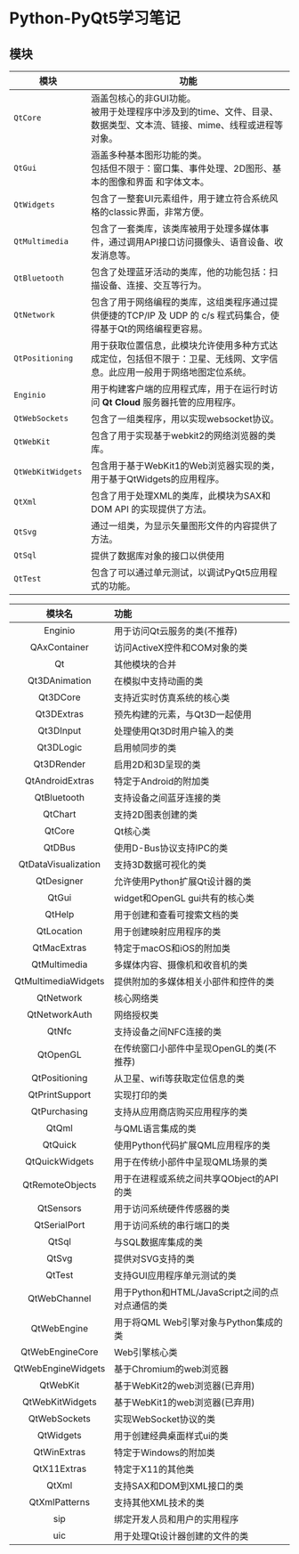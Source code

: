 # Python-PyQt5学习笔记

## 模块

| 模块              | 功能                                                         |
| ----------------- | ------------------------------------------------------------ |
| `QtCore`          | 涵盖包核心的非GUI功能。<br>被用于处理程序中涉及到的time、文件、目录、数据类型、文本流、链接、mime、线程或进程等对象。 |
| `QtGui`           | 涵盖多种基本图形功能的类。<br>包括但不限于：窗口集、事件处理、2D图形、基本的图像和界面 和字体文本。 |
| `QtWidgets`       | 包含了一整套UI元素组件，用于建立符合系统风格的classic界面，非常方便。 |
| `QtMultimedia`    | 包含了一套类库，该类库被用于处理多媒体事件，通过调用API接口访问摄像头、语音设备、收发消息等。 |
| `QtBluetooth`     | 包含了处理蓝牙活动的类库，他的功能包括：扫描设备、连接、交互等行为。 |
| `QtNetwork`       | 包含了用于网络编程的类库，这组类程序通过提供便捷的TCP/IP 及 UDP 的 c/s 程式码集合，使得基于Qt的网络编程更容易。 |
| `QtPositioning`   | 用于获取位置信息，此模块允许使用多种方式达成定位，包括但不限于：卫星、无线网、文字信息。此应用一般用于网络地图定位系统。 |
| `Enginio`         | 用于构建客户端的应用程式库，用于在运行时访问 **Qt Cloud** 服务器托管的应用程序。 |
| `QtWebSockets`    | 包含了一组类程序，用以实现websocket协议。                    |
| `QtWebKit`        | 包含了用于实现基于webkit2的网络浏览器的类库。                |
| `QtWebKitWidgets` | 包含用于基于WebKit1的Web浏览器实现的类，用于基于QtWidgets的应用程序。 |
| `QtXml`           | 包含了用于处理XML的类库，此模块为SAX和DOM API 的实现提供了方法。 |
| `QtSvg`           | 通过一组类，为显示矢量图形文件的内容提供了方法。             |
| `QtSql`           | 提供了数据库对象的接口以供使用                               |
| `QtTest`          | 包含了可以通过单元测试，以调试PyQt5应用程式的功能。          |

<table>
<thead>
<tr>
<th style="text-align:center">模块名</th>
<th style="text-align:left">功能</th>
</tr>
</thead>
<tbody>
<tr>
<td style="text-align:center">Enginio</td>
<td style="text-align:left">用于访问Qt云服务的类(不推荐)</td>
</tr>
<tr>
<td style="text-align:center">QAxContainer</td>
<td style="text-align:left">访问ActiveX控件和COM对象的类</td>
</tr>
<tr>
<td style="text-align:center">Qt</td>
<td style="text-align:left">其他模块的合并</td>
</tr>
<tr>
<td style="text-align:center">Qt3DAnimation</td>
<td style="text-align:left">在模拟中支持动画的类</td>
</tr>
<tr>
<td style="text-align:center">Qt3DCore</td>
<td style="text-align:left">支持近实时仿真系统的核心类</td>
</tr>
<tr>
<td style="text-align:center">Qt3DExtras</td>
<td style="text-align:left">预先构建的元素，与Qt3D一起使用</td>
</tr>
<tr>
<td style="text-align:center">Qt3DInput</td>
<td style="text-align:left">处理使用Qt3D时用户输入的类</td>
</tr>
<tr>
<td style="text-align:center">Qt3DLogic</td>
<td style="text-align:left">启用帧同步的类</td>
</tr>
<tr>
<td style="text-align:center">Qt3DRender</td>
<td style="text-align:left">启用2D和3D呈现的类</td>
</tr>
<tr>
<td style="text-align:center">QtAndroidExtras</td>
<td style="text-align:left">特定于Android的附加类</td>
</tr>
<tr>
<td style="text-align:center">QtBluetooth</td>
<td style="text-align:left">支持设备之间蓝牙连接的类</td>
</tr>
<tr>
<td style="text-align:center">QtChart</td>
<td style="text-align:left">支持2D图表创建的类</td>
</tr>
<tr>
<td style="text-align:center">QtCore</td>
<td style="text-align:left">Qt核心类</td>
</tr>
<tr>
<td style="text-align:center">QtDBus</td>
<td style="text-align:left">使用D-Bus协议支持IPC的类</td>
</tr>
<tr>
<td style="text-align:center">QtDataVisualization</td>
<td style="text-align:left">支持3D数据可视化的类</td>
</tr>
<tr>
<td style="text-align:center">QtDesigner</td>
<td style="text-align:left">允许使用Python扩展Qt设计器的类</td>
</tr>
<tr>
<td style="text-align:center">QtGui</td>
<td style="text-align:left">widget和OpenGL gui共有的核心类</td>
</tr>
<tr>
<td style="text-align:center">QtHelp</td>
<td style="text-align:left">用于创建和查看可搜索文档的类</td>
</tr>
<tr>
<td style="text-align:center">QtLocation</td>
<td style="text-align:left">用于创建映射应用程序的类</td>
</tr>
<tr>
<td style="text-align:center">QtMacExtras</td>
<td style="text-align:left">特定于macOS和iOS的附加类</td>
</tr>
<tr>
<td style="text-align:center">QtMultimedia</td>
<td style="text-align:left">多媒体内容、摄像机和收音机的类</td>
</tr>
<tr>
<td style="text-align:center">QtMultimediaWidgets</td>
<td style="text-align:left">提供附加的多媒体相关小部件和控件的类</td>
</tr>
<tr>
<td style="text-align:center">QtNetwork</td>
<td style="text-align:left">核心网络类</td>
</tr>
<tr>
<td style="text-align:center">QtNetworkAuth</td>
<td style="text-align:left">网络授权类</td>
</tr>
<tr>
<td style="text-align:center">QtNfc</td>
<td style="text-align:left">支持设备之间NFC连接的类</td>
</tr>
<tr>
<td style="text-align:center">QtOpenGL</td>
<td style="text-align:left">在传统窗口小部件中呈现OpenGL的类(不推荐)</td>
</tr>
<tr>
<td style="text-align:center">QtPositioning</td>
<td style="text-align:left">从卫星、wifi等获取定位信息的类</td>
</tr>
<tr>
<td style="text-align:center">QtPrintSupport</td>
<td style="text-align:left">实现打印的类</td>
</tr>
<tr>
<td style="text-align:center">QtPurchasing</td>
<td style="text-align:left">支持从应用商店购买应用程序的类</td>
</tr>
<tr>
<td style="text-align:center">QtQml</td>
<td style="text-align:left">与QML语言集成的类</td>
</tr>
<tr>
<td style="text-align:center">QtQuick</td>
<td style="text-align:left">使用Python代码扩展QML应用程序的类</td>
</tr>
<tr>
<td style="text-align:center">QtQuickWidgets</td>
<td style="text-align:left">用于在传统小部件中呈现QML场景的类</td>
</tr>
<tr>
<td style="text-align:center">QtRemoteObjects</td>
<td style="text-align:left">用于在进程或系统之间共享QObject的API的类</td>
</tr>
<tr>
<td style="text-align:center">QtSensors</td>
<td style="text-align:left">用于访问系统硬件传感器的类</td>
</tr>
<tr>
<td style="text-align:center">QtSerialPort</td>
<td style="text-align:left">用于访问系统的串行端口的类</td>
</tr>
<tr>
<td style="text-align:center">QtSql</td>
<td style="text-align:left">与SQL数据库集成的类</td>
</tr>
<tr>
<td style="text-align:center">QtSvg</td>
<td style="text-align:left">提供对SVG支持的类</td>
</tr>
<tr>
<td style="text-align:center">QtTest</td>
<td style="text-align:left">支持GUI应用程序单元测试的类</td>
</tr>
<tr>
<td style="text-align:center">QtWebChannel</td>
<td style="text-align:left">用于Python和HTML/JavaScript之间的点对点通信的类</td>
</tr>
<tr>
<td style="text-align:center">QtWebEngine</td>
<td style="text-align:left">用于将QML Web引擎对象与Python集成的类</td>
</tr>
<tr>
<td style="text-align:center">QtWebEngineCore</td>
<td style="text-align:left">Web引擎核心类</td>
</tr>
<tr>
<td style="text-align:center">QtWebEngineWidgets</td>
<td style="text-align:left">基于Chromium的web浏览器</td>
</tr>
<tr>
<td style="text-align:center">QtWebKit</td>
<td style="text-align:left">基于WebKit2的web浏览器(已弃用)</td>
</tr>
<tr>
<td style="text-align:center">QtWebKitWidgets</td>
<td style="text-align:left">基于WebKit1的web浏览器(已弃用)</td>
</tr>
<tr>
<td style="text-align:center">QtWebSockets</td>
<td style="text-align:left">实现WebSocket协议的类</td>
</tr>
<tr>
<td style="text-align:center">QtWidgets</td>
<td style="text-align:left">用于创建经典桌面样式ui的类</td>
</tr>
<tr>
<td style="text-align:center">QtWinExtras</td>
<td style="text-align:left">特定于Windows的附加类</td>
</tr>
<tr>
<td style="text-align:center">QtX11Extras</td>
<td style="text-align:left">特定于X11的其他类</td>
</tr>
<tr>
<td style="text-align:center">QtXml</td>
<td style="text-align:left">支持SAX和DOM到XML接口的类</td>
</tr>
<tr>
<td style="text-align:center">QtXmlPatterns</td>
<td style="text-align:left">支持其他XML技术的类</td>
</tr>
<tr>
<td style="text-align:center">sip</td>
<td style="text-align:left">绑定开发人员和用户的实用程序</td>
</tr>
<tr>
<td style="text-align:center">uic</td>
<td style="text-align:left">用于处理Qt设计器创建的文件的类</td>
</tr>
</tbody>
</table>